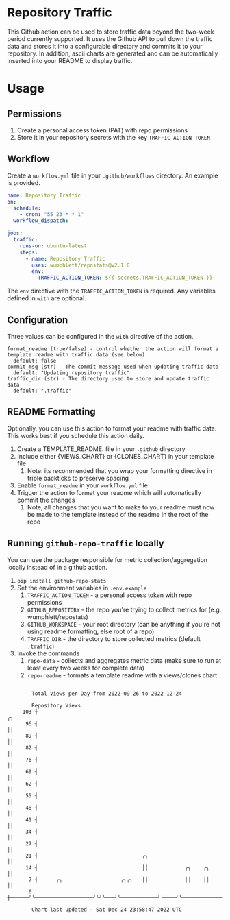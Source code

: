 # Repository Traffic

This Github action can be used to store traffic data beyond the two-week period currently supported.
It uses the Github API to pull down the traffic data and stores it into a configurable directory and commits it to your 
repository. In addition, ascii charts are generated and can be automatically inserted into your README to display traffic.

# Usage
## Permissions
1. Create a personal access token (PAT) with repo permissions
2. Store it in your repository secrets with the key `TRAFFIC_ACTION_TOKEN`

## Workflow
Create a `workflow.yml` file in your `.github/workflows` directory. An example is provided.

```yaml
name: Repository Traffic
on:
  schedule:
    - cron: "55 23 * * 1"
  workflow_dispatch:

jobs:
  traffic:
    runs-on: ubuntu-latest
    steps:
      - name: Repository Traffic
        uses: wumphlett/repostats@v2.1.0
        env:
          TRAFFIC_ACTION_TOKEN: ${{ secrets.TRAFFIC_ACTION_TOKEN }}
```
The `env` directive with the `TRAFFIC_ACTION_TOKEN` is required. Any variables defined in `with` are optional.

## Configuration
Three values can be configured in the `with` directive of the action.
```
format_readme (true/false) - control whether the action will format a template readme with traffic data (see below)
  default: false
commit_msg (str) - The commit message used when updating traffic data
  default: "Updating repository traffic"
traffic_dir (str) - The directory used to store and update traffic data
  default: ".traffic"
```

## README Formatting
Optionally, you can use this action to format your readme with traffic data. This works best if you schedule this action
daily.

1. Create a TEMPLATE_README.<any type> file in your `.github` directory
2. Include either {VIEWS_CHART} or {CLONES_CHART} in your template file
   1. Note: its recommended that you wrap your formatting directive in triple backticks to preserve spacing
3. Enable `format_readme` in your `workflow.yml` file
4. Trigger the action to format your readme which will automatically commit the changes
   1. Note, all changes that you want to make to your readme must now be made to the template instead of the readme in the root of the repo

## Running `github-repo-traffic` locally
You can use the package responsible for metric collection/aggregation locally instead of in a github action.

1. `pip install github-repo-stats`
2. Set the environment variables in `.env.example`
   1. `TRAFFIC_ACTION_TOKEN` - a personal access token with repo permissions
   2. `GITHUB_REPOSITORY` - the repo you're trying to collect metrics for (e.g. wumphlett/repostats)
   3. `GITHUB_WORKSPACE` - your root directory (can be anything if you're not using readme formatting, else root of a repo)
   4. `TRAFFIC_DIR` - the directory to store collected metrics (default `.traffic`)
3. Invoke the commands
   1. `repo-data` - collects and aggregates metric data (make sure to run at least every two weeks for complete data)
   2. `repo-readme` - formats a template readme with a views/clones chart

```

        Total Views per Day from 2022-09-26 to 2022-12-24

        Repository Views
     103 ┼                                                                             ╭╮
      96 ┤                                                                             ││
      89 ┤                                                                             ││
      82 ┤                                                                             ││
      76 ┤                                                                             ││
      69 ┤                                                                             ││
      62 ┤                                                                             ││
      55 ┤                                                                             ││
      48 ┤                                                                             ││
      41 ┤                                                                             ││
      34 ┤                                                                             ││
      27 ┤                                                                             ││
      21 ┤                                  ╭╮                                         ││
      14 ┤                                  ││            ╭╮    ╭╮                     ││
       7 ┤      ╭╮                   ╭╮╭╮   ││            ││    ││                     ││
       0 ┼──────╯╰───────────────────╯╰╯╰───╯╰────────────╯╰────╯╰─────────────────────╯╰──────────

        Chart last updated - Sat Dec 24 23:58:47 2022 UTC
        
```
